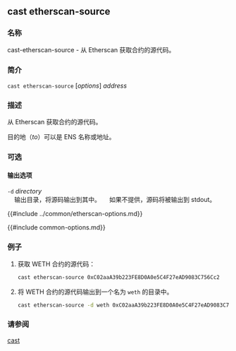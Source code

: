 ## cast etherscan-source

### 名称

cast-etherscan-source - 从 Etherscan 获取合约的源代码。

### 简介

``cast etherscan-source`` [*options*] *address*

### 描述

从 Etherscan 获取合约的源代码。

目的地（*to*）可以是 ENS 名称或地址。

### 可选

#### 输出选项

`-d` *directory*  
&nbsp;&nbsp;&nbsp;&nbsp;输出目录，将源码输出到其中。
&nbsp;&nbsp;&nbsp;&nbsp;如果不提供，源码将被输出到 stdout。

{{#include ../common/etherscan-options.md}}

{{#include common-options.md}}

### 例子

1. 获取 WETH 合约的源代码：
    ```sh
    cast etherscan-source 0xC02aaA39b223FE8D0A0e5C4F27eAD9083C756Cc2
    ```

2. 将 WETH 合约的源代码输出到一个名为 `weth` 的目录中。
    ```sh
    cast etherscan-source -d weth 0xC02aaA39b223FE8D0A0e5C4F27eAD9083C756Cc2
    ```

### 请参阅

[cast](./cast.md)
